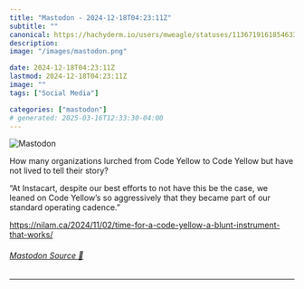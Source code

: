 ```yaml
---
title: "Mastodon - 2024-12-18T04:23:11Z"
subtitle: ""
canonical: https://hachyderm.io/users/mweagle/statuses/113671916185463394
description:
image: "/images/mastodon.png"

date: 2024-12-18T04:23:11Z
lastmod: 2024-12-18T04:23:11Z
image: ""
tags: ["Social Media"]

categories: ["mastodon"]
# generated: 2025-03-16T12:33:30-04:00
---
```

![Mastodon](/images/mastodon.png)

<p>How many organizations lurched from Code Yellow to Code Yellow but have not lived to tell their story? </p><p>“At Instacart, despite our best efforts to not have this be the case, we leaned on Code Yellow’s so aggressively that they became part of our standard operating cadence.” </p><p><a href="https://nilam.ca/2024/11/02/time-for-a-code-yellow-a-blunt-instrument-that-works/" target="_blank" rel="nofollow noopener noreferrer" translate="no"><span class="invisible">https://</span><span class="ellipsis">nilam.ca/2024/11/02/time-for-a</span><span class="invisible">-code-yellow-a-blunt-instrument-that-works/</span></a></p>


###### [Mastodon Source 🐘](https://hachyderm.io/@mweagle/113671916185463394)

___
